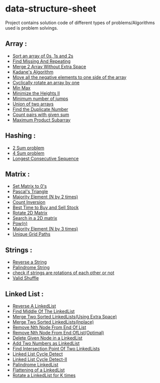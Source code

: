 # data-structure-sheet

Project contains solution code of different types of problems/Algorithms used is problem solvings.
## Array : 
* [Sort an array of 0s, 1s and 2s](https://github.com/sameerkhan97/data-structure-sheet/blob/master/array/sortArrayOf0s%2C1s%2C2s.cpp)
* [Find Missing And Repeating](https://github.com/sameerkhan97/data-structure-sheet/blob/master/array/findMissingAndRepeatingElement.cpp)
* [Merge 2 Array Without Extra Space](https://github.com/sameerkhan97/data-structure-sheet/blob/master/array/merge2ArrayWithoutExtraSpace.cpp)
* [Kadane's Algorithm](https://github.com/sameerkhan97/data-structure-sheet/blob/master/array/kadane'sAlgorithm.cpp)
* [Move all the negative elements to one side of the array](https://github.com/sameerkhan97/data-structure-sheet/blob/master/array/moveAllTheNegativeElementsToOneSideOfArray.cpp)
* [Cyclically rotate an array by one](https://github.com/sameerkhan97/data-structure-sheet/blob/master/array/cyclicallyRotateArrayByOne.cpp)
* [Min Max ](https://github.com/sameerkhan97/data-structure-sheet/blob/master/array/minMax.cpp)
* [Minimize the Heights II](https://github.com/sameerkhan97/data-structure-sheet/blob/master/array/minimizeTheHeights.cpp)
* [Minimum number of jumps](https://github.com/sameerkhan97/data-structure-sheet/blob/master/array/minimumNumberOfJumps.cpp)
* [Union of two arrays](https://github.com/sameerkhan97/data-structure-sheet/blob/master/array/unionOfTwoArrays.cpp)
* [Find the Duplicate Number](https://github.com/sameerkhan97/data-structure-sheet/blob/master/array/findDuplicateNumber.cpp)
* [Count pairs with given sum](https://github.com/sameerkhan97/data-structure-sheet/blob/master/array/countPairsWithGivenSum.cpp)
* [Maximum Product Subarray](https://github.com/sameerkhan97/data-structure-sheet/blob/master/array/maximumProductSubarray.cpp)

## Hashing :
* [2 Sum problem](https://github.com/sameerkhan97/data-structure-sheet/blob/master/hashing/twoSum.cpp)
* [4 Sum problem](https://github.com/sameerkhan97/data-structure-sheet/blob/master/hashing/fourSum.cpp)
* [Longest Consecutive Sequence](https://github.com/sameerkhan97/data-structure-sheet/blob/master/hashing/longestConsecutiveSequence.cpp)

## Matrix :
* [Set Matrix to 0's](https://github.com/sameerkhan97/data-structure-sheet/blob/master/matrix/setMatrixZeroes.cpp)
* [Pascal's Triangle](https://github.com/sameerkhan97/data-structure-sheet/blob/master/matrix/pascal'sTriangle.cpp)
* [Majority Element (N by 2 times)](https://github.com/sameerkhan97/data-structure-sheet/blob/master/matrix/majorityElement(Nby2times).cpp)
* [Count Inversion](https://github.com/sameerkhan97/data-structure-sheet/blob/master/matrix/countInversion.cpp)
* [Best Time to Buy and Sell Stock](https://github.com/sameerkhan97/data-structure-sheet/blob/master/matrix/bestTimeToBuyAndSellStock.cpp)
* [Rotate 2D Matrix](https://github.com/sameerkhan97/data-structure-sheet/blob/master/matrix/rotate2DMatrix.cpp)
* [Search in a 2D matrix](https://github.com/sameerkhan97/data-structure-sheet/blob/master/matrix/searchInA2DMatrix.cpp)
* [Pow(n)](https://github.com/sameerkhan97/data-structure-sheet/blob/master/matrix/power(n).cpp)
* [Majority Element (N by 3 times)](https://github.com/sameerkhan97/data-structure-sheet/blob/master/matrix/majorityElement(Nby3Times).cpp)
* [Unique Grid Paths](https://github.com/sameerkhan97/data-structure-sheet/blob/master/matrix/uniqueGridPaths.cpp)

## Strings :
* [Reverse a String](https://github.com/sameerkhan97/data-structure-sheet/blob/master/string/reverseString.cpp)
* [Palindrome String](https://github.com/sameerkhan97/data-structure-sheet/blob/master/string/palindromeString.cpp)
* [check if strings are rotations of each other or not](https://github.com/sameerkhan97/data-structure-sheet/blob/master/string/checkIfStringsAreRotationsOfEachOther.cpp)
* [Valid Shuffle](https://github.com/sameerkhan97/data-structure-sheet/blob/master/string/validShuffle.cpp)

## Linked List :
* [Reverse A LinkedList](https://github.com/sameerkhan97/data-structure-sheet/blob/master/linkedlist/reverseALinkedList.cpp)
* [Find Middle Of The LinkedList](https://github.com/sameerkhan97/data-structure-sheet/blob/master/linkedlist/middleOfTheLinkedList.cpp)
* [Merge Two Sorted LinkedLists(Using Extra Space)](https://github.com/sameerkhan97/data-structure-sheet/blob/master/linkedlist/mergeTwoSortedLists(UsingExtraSpace).cpp)
* [Merge Two Sorted LinkedLists(Inplace)](https://github.com/sameerkhan97/data-structure-sheet/blob/master/linkedlist/mergeTwoSorted%20Lists(InplaceOrWithoutUsingExtraSpace).cpp)
* [Remove Nth Node From End Of List](https://github.com/sameerkhan97/data-structure-sheet/blob/master/linkedlist/removeNthNodeFromEndofList.cpp)
* [Remove Nth Node From End OfList(Optimal)](https://github.com/sameerkhan97/data-structure-sheet/blob/master/linkedlist/removeNthNodeFromEndOfList(Optimal).cpp)
* [Delete Given Node in a LinkedList](https://github.com/sameerkhan97/data-structure-sheet/blob/master/linkedlist/deleteNodeInALinkedList.cpp)
* [Add Two Numbers as LinkedList](https://github.com/sameerkhan97/data-structure-sheet/blob/master/linkedlist/additionOfTwoLinkedList.cpp)
* [Find Intersection Point Of Two LinkedLists](https://github.com/sameerkhan97/data-structure-sheet/blob/master/linkedlist/IntersectionOfTwoLinkedLists.cpp)
* [Linked List Cycle Detect](https://github.com/sameerkhan97/data-structure-sheet/blob/master/linkedlist/linkedListCycleDetect.cpp)
* [Linked List Cycle Detect-II](https://github.com/sameerkhan97/data-structure-sheet/blob/master/linkedlist/linkedListCycleDetect2.cpp)
* [Palindrome LinkedList](https://github.com/sameerkhan97/data-structure-sheet/blob/master/linkedlist/palindromeLinkedList.cpp)
* [Flattening of a LinkedList](https://github.com/sameerkhan97/data-structure-sheet/blob/master/linkedlist/flatteningALinkedList.cpp)
* [Rotate a LinkedList for K times](https://github.com/sameerkhan97/data-structure-sheet/blob/master/linkedlist/rotateList.cpp)
